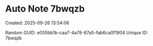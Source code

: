 ﻿# Auto Note 7bwqzb
Created: 2025-09-26 13:54:06

Random GUID: e055bb1b-caa7-4a78-87a5-fab6ca0f1904
Unique ID: 7bwqzb
